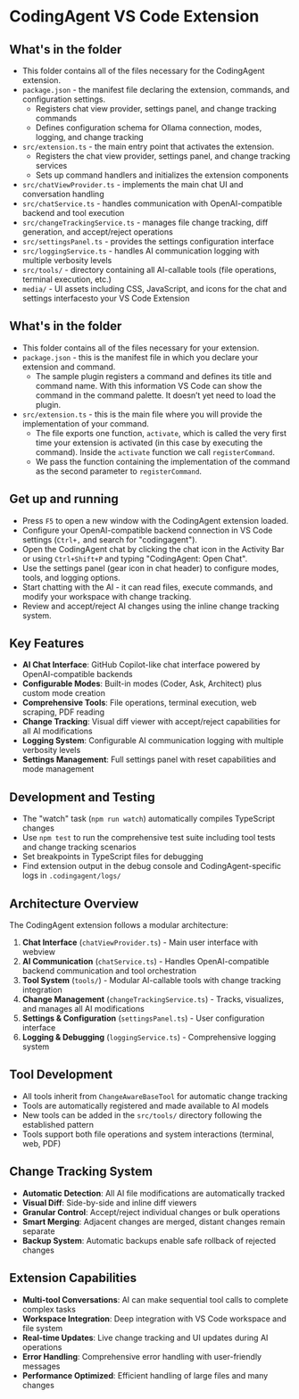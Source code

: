 # CodingAgent VS Code Extension

## What's in the folder

* This folder contains all of the files necessary for the CodingAgent extension.
* `package.json` - the manifest file declaring the extension, commands, and configuration settings.
  * Registers chat view provider, settings panel, and change tracking commands
  * Defines configuration schema for Ollama connection, modes, logging, and change tracking
* `src/extension.ts` - the main entry point that activates the extension.
  * Registers the chat view provider, settings panel, and change tracking services
  * Sets up command handlers and initializes the extension components
* `src/chatViewProvider.ts` - implements the main chat UI and conversation handling
* `src/chatService.ts` - handles communication with OpenAI-compatible backend and tool execution
* `src/changeTrackingService.ts` - manages file change tracking, diff generation, and accept/reject operations
* `src/settingsPanel.ts` - provides the settings configuration interface
* `src/loggingService.ts` - handles AI communication logging with multiple verbosity levels
* `src/tools/` - directory containing all AI-callable tools (file operations, terminal execution, etc.)
* `media/` - UI assets including CSS, JavaScript, and icons for the chat and settings interfacesto your VS Code Extension

## What's in the folder

* This folder contains all of the files necessary for your extension.
* `package.json` - this is the manifest file in which you declare your extension and command.
  * The sample plugin registers a command and defines its title and command name. With this information VS Code can show the command in the command palette. It doesn’t yet need to load the plugin.
* `src/extension.ts` - this is the main file where you will provide the implementation of your command.
  * The file exports one function, `activate`, which is called the very first time your extension is activated (in this case by executing the command). Inside the `activate` function we call `registerCommand`.
  * We pass the function containing the implementation of the command as the second parameter to `registerCommand`.

## Get up and running

* Press `F5` to open a new window with the CodingAgent extension loaded.
* Configure your OpenAI-compatible backend connection in VS Code settings (`Ctrl+,` and search for "codingagent").
* Open the CodingAgent chat by clicking the chat icon in the Activity Bar or using `Ctrl+Shift+P` and typing "CodingAgent: Open Chat".
* Use the settings panel (gear icon in chat header) to configure modes, tools, and logging options.
* Start chatting with the AI - it can read files, execute commands, and modify your workspace with change tracking.
* Review and accept/reject AI changes using the inline change tracking system.

## Key Features

* **AI Chat Interface**: GitHub Copilot-like chat interface powered by OpenAI-compatible backends
* **Configurable Modes**: Built-in modes (Coder, Ask, Architect) plus custom mode creation
* **Comprehensive Tools**: File operations, terminal execution, web scraping, PDF reading
* **Change Tracking**: Visual diff viewer with accept/reject capabilities for all AI modifications
* **Logging System**: Configurable AI communication logging with multiple verbosity levels
* **Settings Management**: Full settings panel with reset capabilities and mode management

## Development and Testing

* The "watch" task (`npm run watch`) automatically compiles TypeScript changes
* Use `npm test` to run the comprehensive test suite including tool tests and change tracking scenarios
* Set breakpoints in TypeScript files for debugging
* Find extension output in the debug console and CodingAgent-specific logs in `.codingagent/logs/`

## Architecture Overview

The CodingAgent extension follows a modular architecture:

1. **Chat Interface** (`chatViewProvider.ts`) - Main user interface with webview
2. **AI Communication** (`chatService.ts`) - Handles OpenAI-compatible backend communication and tool orchestration
3. **Tool System** (`tools/`) - Modular AI-callable tools with change tracking integration
4. **Change Management** (`changeTrackingService.ts`) - Tracks, visualizes, and manages all AI modifications
5. **Settings & Configuration** (`settingsPanel.ts`) - User configuration interface
6. **Logging & Debugging** (`loggingService.ts`) - Comprehensive logging system

## Tool Development

* All tools inherit from `ChangeAwareBaseTool` for automatic change tracking
* Tools are automatically registered and made available to AI models
* New tools can be added in the `src/tools/` directory following the established pattern
* Tools support both file operations and system interactions (terminal, web, PDF)

## Change Tracking System

* **Automatic Detection**: All AI file modifications are automatically tracked
* **Visual Diff**: Side-by-side and inline diff viewers
* **Granular Control**: Accept/reject individual changes or bulk operations
* **Smart Merging**: Adjacent changes are merged, distant changes remain separate
* **Backup System**: Automatic backups enable safe rollback of rejected changes

## Extension Capabilities

* **Multi-tool Conversations**: AI can make sequential tool calls to complete complex tasks
* **Workspace Integration**: Deep integration with VS Code workspace and file system
* **Real-time Updates**: Live change tracking and UI updates during AI operations
* **Error Handling**: Comprehensive error handling with user-friendly messages
* **Performance Optimized**: Efficient handling of large files and many changes

